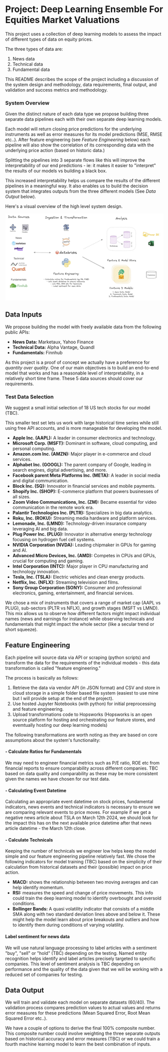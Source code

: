 # Project: Deep Learning Ensemble For Equities Market Valuations 

This project uses a collection of deep learning models to assess the impact of different types of data on equity prices. 

The three types of data are:

1. News data
2. Technical data
3. Fundamental data

This README describes the scope of the project including a discussion of the system design and methodology, data requirements, final output, and validation and success metrics and methodology.

### System Overview

Given the distinct nature of each data type we propose building three separate data pipelines each with their own separate deep learning models. 

Each model will return closing price predictions for the underlying instruments as well as error measures for its model predictions (MSE, RMSE etc..). After feature engineering (see *Feature Engineering* below) each pipeline will also show the correlation of its corresponding data with the underlying price action (based on historic data.) 

Splitting the pipelines into 3 separate flows like this will improve the interpretability of our end predictions - ie: it makes it easier to "interpret" the results of our models vs building a black box.

This increased interpretability helps us compare the results of the different pipelines in a meaningful way. It also enables us to build the decision system that integrates outputs from the three different models (See *Data Output* below). 

Here's a visual overview of the high level system design.

![Alternative Text](https://github.com/ashatidealiq/EquityEnsemble/blob/main/pipeline.jpg)

## Data Inputs

We propose building the model with freely available data from the following public APIs:

  - **News Data:** Marketaux, Yahoo Finance
  - **Technical Data:** Alpha Vantage, Quandl
  - **Fundamentals:** Finnhub

As this project is a proof of concept we actually have a preference for *quantity over quality*. One of our main objectives is to build an end-to-end model that works and has a reasonable level of interpretability, in a relatively short time frame. These 5 data sources should cover our requirements.

### Test Data Selection

We suggest a small initial selection of 18 US tech stocks for our model (TBC). 

This smaller test set lets us work with large historical time series while still using free API accounts, and is more manageable for developing the model. 

- **Apple Inc. (AAPL):** A leader in consumer electronics and technology.
- **Microsoft Corp. (MSFT):** Dominant in software, cloud computing, and personal computing.
- **Amazon.com Inc. (AMZN):** Major player in e-commerce and cloud services.
- **Alphabet Inc. (GOOGL):** The parent company of Google, leading in search engines, digital advertising, and more.
- **Facebook parent Meta Platforms Inc. (META):** A leader in social media and digital communication.
- **Block Inc. (SQ):** Innovator in financial services and mobile payments.
- **Shopify Inc. (SHOP):** E-commerce platform that powers businesses of all sizes.
- **Zoom Video Communications, Inc. (ZM):** Became essential for video communication in the remote work era.
- **Palantir Technologies Inc. (PLTR):** Specializes in big data analytics.
- **Roku, Inc. (ROKU):** Streaming media hardware and platform services.
- **Lemonade, Inc. (LMND):** Technology-driven insurance company leveraging AI and big data.
- **Plug Power Inc. (PLUG):** Innovator in alternative energy technology focusing on hydrogen fuel cell systems.
- **NVIDIA Corporation (NVDA):** Leading chipmaker in GPUs for gaming and AI.
- **Advanced Micro Devices, Inc. (AMD):** Competes in CPUs and GPUs, crucial for computing and gaming.
- **Intel Corporation (INTC):** Major player in CPU manufacturing and technology innovation.
- **Tesla, Inc. (TSLA):** Electric vehicles and clean energy products.
- **Netflix, Inc. (NFLX):** Streaming television and films.
- **Sony Group Corporation (SONY):** Consumer and professional electronics, gaming, entertainment, and financial services.

We chose a mix of instruments that covers a range of market cap (AAPL vs PLUG), sub-sectors (PLTR vs NFLX), and growth stages (MSFT vs LMND). This mix allows us to observe how different factors might impact individual names (news and earnings for instance) while observing technicals and fundamentals that might impact the whole sector (like a secular trend or short squeeze).

## Feature Engineering

Each pipeline will source data via API or scraping (python scripts) and transform the data for the requirements of the individual models - this data transformation is called "feature engineering." 

The process is basically as follows: 

1. Retrieve the data via vendor API (in JSON format) and CSV and store in cloud storage in a simple folder based file system (easiest to use mine but I will provide setup at the end of the project).
2. Use hosted Jupyter Notebooks (with python) for initial preprocessing and feature engineering.
3. Upload transformations code to Hopsworks (Hopsworks is an open source platform for hosting and orchestrating our feature stores, and evemtually hosting our deep learning models)

The following transformations are worth noting as they are based on core assumptions about the system's functionality:

#### - Calculate Ratios for Fundamentals 

We may need to engineer financial metrics such as P/E ratio, ROE etc from financial reports to ensure comparability across different companies. TBC based on data quality and comparability as these may be more consistent given the names we have chosen for our test data. 

#### - Calculating Event Datetime 

Calculating an appropriate event datetime on stock prices, fundamental indicators, news events and technical indicators is necessary to ensure we are comparing relevant events to price moves. For example if we get a negative news article about TSLA on March 12th 2024, we should look for the impact this has on the next available price datetime after that news article datetime - the March 12th close. 

#### - Calculate Technicals 

Keeping the number of technicals we engineer low helps keep the model simple and our feature engineering pipeline relatively fast. We chose the following indicators for model training (TBC) based on the simplicity of their calculation from historical datasets and their (possible) impact on price action.

- **MACD:** shows the relationship between two moving averages and can help identify momentum.
- **RSI:** measures the speed and change of price movements. This info could train the deep learning model to identify overbought and oversold conditions.
- **Bollinger Bands:** A quasi volatility indicator that consists of a middle SMA along with two standard deviation lines above and below it. These might help the model learn about price breakouts and outliers and how to identify them during conditions of varying volatility.

#### Label sentiment for news data

We will use natural language processing to label articles with a sentiment "buy", "sell" or "hold" (TBC) depending on the testing. Named entity recognition helps identify and label articles precisely targeted to specific companies. This level of sentiment analysis is TBC depending on performance and the quality of the data given that we will be working with a reduced set of companies for testing. 

## Data Output

We will train and validate each model on separate datasets (60/40). The validation process compares prediction values to actual values and returns error measures for these predictions (Mean Squared Error, Root Mean Squared Error etc..). 

We have a couple of options to derive the final 100% composite number. This composite number could involve weighting the three separate outputs based on historical accuracy and error measures (TBC) or we could train a fourth machine learning model to learn the best combination of inputs.




